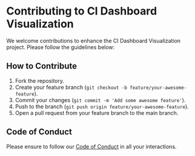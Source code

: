 # Contributing to CI Dashboard Visualization

We welcome contributions to enhance the CI Dashboard Visualization project. Please follow the guidelines below:

## How to Contribute
1. Fork the repository.
2. Create your feature branch (`git checkout -b feature/your-awesome-feature`).
3. Commit your changes (`git commit -m 'Add some awesome feature'`).
4. Push to the branch (`git push origin feature/your-awesome-feature`).
5. Open a pull request from your feature branch to the main branch.

## Code of Conduct
Please ensure to follow our [Code of Conduct](CODE_OF_CONDUCT.md) in all your interactions.
